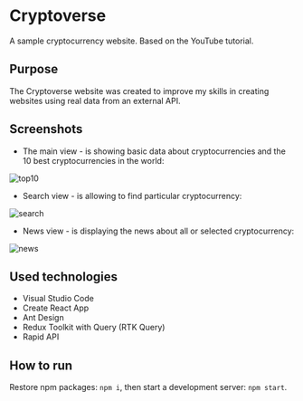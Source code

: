 # Cryptoverse

A sample cryptocurrency website. Based on the YouTube tutorial.

## Purpose

The Cryptoverse website was created to improve my skills in creating websites using real data from an external API.

## Screenshots

- The main view - is showing basic data about cryptocurrencies and the 10 best cryptocurrencies in the world:

![top10](https://user-images.githubusercontent.com/27026036/207695371-dca9fddb-09dd-40cf-be2d-9ce1a255caf2.png)

- Search view - is allowing to find particular cryptocurrency:

![search](https://user-images.githubusercontent.com/27026036/207695444-f956cd5a-ab99-49a1-9cf1-a093b5039f70.png)

- News view - is displaying the news about all or selected cryptocurrency:

![news](https://user-images.githubusercontent.com/27026036/207695535-ca0b7a84-143c-4318-9f5c-0e404d3e18cd.png)

## Used technologies

- Visual Studio Code
- Create React App
- Ant Design
- Redux Toolkit with Query (RTK Query)
- Rapid API

## How to run

Restore npm packages: `npm i`, then start a development server: `npm start`.
